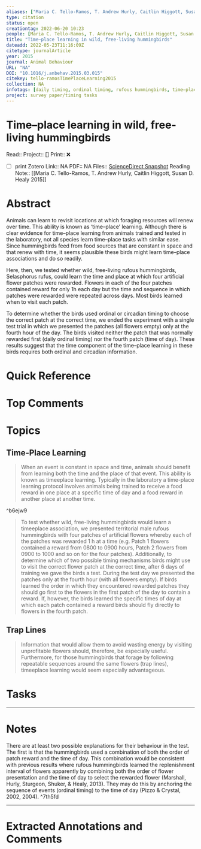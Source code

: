 ```yaml
---
aliases: ["Maria C. Tello-Ramos, T. Andrew Hurly, Caitlin Higgott, Susan D. Healy 2015",]
type: citation
status: open
creationtag: 2022-06-20 10:23
people: [Maria C. Tello-Ramos, T. Andrew Hurly, Caitlin Higgott, Susan D. Healy]
title: "Time–place learning in wild, free-living hummingbirds"
dateadd: 2022-05-23T11:16:09Z
citetype: journalArticle
year: 2015
journal: Animal Behaviour
URL: "NA"
DOI: "10.1016/j.anbehav.2015.03.015"
citekey: tello-ramosTimePlaceLearning2015
collection: NA
infotags: [daily timing, ordinal timing, rufous hummingbirds, time–place learning, trap lining]
project: survey paper/timing tasks 
---
```


# Time–place learning in wild, free-living hummingbirds
Read:: 
Project:: []
Print::  ❌
- [ ] print 
Zotero Link:: NA
PDF:: NA
Files:: [ScienceDirect Snapshot](file:///home/michaelt/Insync/m@tarlton.info/Google%20Drive/06.%20Zotero/storage/VP6E7G3K/S0003347215001153.html)
Reading Note:: [[Maria C. Tello-Ramos, T. Andrew Hurly, Caitlin Higgott, Susan D. Healy 2015]]

# Abstract
Animals can learn to revisit locations at which foraging resources will renew over time. This ability is known as ‘time–place’ learning. Although there is clear evidence for time–place learning from animals trained and tested in the laboratory, not all species learn time–place tasks with similar ease. Since hummingbirds feed from food sources that are constant in space and that renew with time, it seems plausible these birds might learn time–place associations and do so readily. 

Here, then, we tested whether wild, free-living rufous hummingbirds, Selasphorus rufus, could learn the time and place at which four artificial flower patches were rewarded. Flowers in each of the four patches contained reward for only 1h each day but the time and sequence in which patches were rewarded were repeated across days. Most birds learned when to visit each patch. 

To determine whether the birds used ordinal or circadian timing to choose the correct patch at the correct time, we ended the experiment with a single test trial in which we presented the patches (all flowers empty) only at the fourth hour of the day. The birds visited neither the patch that was normally rewarded first (daily ordinal timing) nor the fourth patch (time of day). These results suggest that the time component of the time–place learning in these birds requires both ordinal and circadian information.

# Quick Reference


# Top Comments


# Topics
## Time-Place Learning
> When an event is constant in space and time, animals should benefit from learning both the time and the place of that event. This ability is known as timeeplace learning. Typically in the laboratory a time-place learning protocol involves animals being trained to receive a food reward in one place at a specific time of day and a food reward in another place at another time.

^b6ejw9

> To test whether wild, free-living hummingbirds would learn a timeeplace association, we presented territorial male rufous hummingbirds with four patches of artificial flowers whereby each of the patches was rewarded 1 h at a time (e.g. Patch 1 flowers contained a reward from 0800 to 0900 hours, Patch 2 flowers from 0900 to 1000 and so on for the four patches). Additionally, to determine which of two possible timing mechanisms birds might use to visit the correct flower patch at the correct time, after 6 days of training we gave the birds a test. During the test day we presented the patches only at the fourth hour (with all flowers empty). If birds learned the order in which they encountered rewarded patches they should go first to the flowers in the first patch of the day to contain a reward. If, however, the birds learned the specific times of day at which each patch contained a reward birds should fly directly to flowers in the fourth patch.

## Trap Lines
> Information that would allow them to avoid wasting energy by visiting unprofitable flowers should, therefore, be especially useful. Furthermore, for those hummingbirds that forage by following repeatable sequences around the same flowers (trap lines), timeeplace learning would seem especially advantageous.

# Tasks


----
# Notes

There are at least two possible explanations for their behaviour in the test. The first is that the hummingbirds used a combination of both the order of patch reward and the time of day. This combination would be consistent with previous results where rufous hummingbirds learned the replenishment interval of flowers apparently by combining both the order of flower presentation and the time of day to select the rewarded flower (Marshall, Hurly, Sturgeon, Shuker, & Healy, 2013). They may do this by anchoring the sequence of events (ordinal timing) to the time of day (Pizzo & Crystal, 2002, 2004). ^7th5fd

----
# Extracted Annotations and Comments